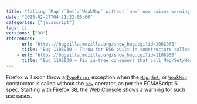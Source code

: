 ```yaml
---
title: "Calling `Map`/`Set`/`WeakMap` without `new` now raises warning"
date: "2015-02-27T04:21:22-05:00"
categories: ["javascript"]
tags: []
versions: ["38"]
references:
    - url: "https://bugzilla.mozilla.org/show_bug.cgi?id=1062075"
      title: "Bug 1108930 – Throw for ES6 built-in constructors called without `new`"
    - url: "https://bugzilla.mozilla.org/show_bug.cgi?id=1108930"
      title: "Bug 1108930 – Fix in-tree consumers that call Map/Set/WeakMap constructors without \"new\""
---
```

Firefox will soon throw a [`TypeError`](https://developer.mozilla.org/docs/Web/JavaScript/Reference/Global_Objects/TypeError) exception when the [`Map`](https://developer.mozilla.org/docs/Web/JavaScript/Reference/Global_Objects/Map), [`Set`](https://developer.mozilla.org/docs/Web/JavaScript/Reference/Global_Objects/Set), or [`WeakMap`](https://developer.mozilla.org/docs/Web/JavaScript/Reference/Global_Objects/WeakMap) constructor is called without the [`new`](https://developer.mozilla.org/docs/Web/JavaScript/Reference/Operators/new) operator, as per the ECMAScript 6 spec. Starting with Firefox 38, the [Web Console](https://developer.mozilla.org/docs/Tools/Web_Console) shows a warning for such use cases.
